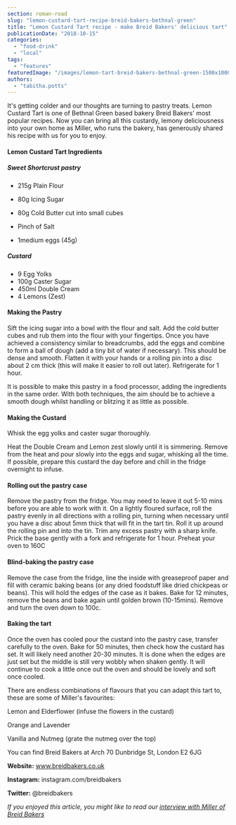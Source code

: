 ```yaml
---
section: roman-road
slug: "lemon-custard-tart-recipe-breid-bakers-bethnal-green"
title: "Lemon Custard Tart recipe - make Breid Bakers' delicious tart"
publicationDate: "2018-10-15"
categories: 
  - "food-drink"
  - "local"
tags: 
  - "features"
featuredImage: "/images/lemon-tart-breid-bakers-bethnal-green-1500x1000.jpg"
authors: 
  - "tabitha.potts"
---
```


It's getting colder and our thoughts are turning to pastry treats. Lemon Custard Tart is one of Bethnal Green based bakery Breid Bakers' most popular recipes. Now you can bring all this custardy, lemony deliciousness into your own home as Miller, who runs the bakery, has generously shared his recipe with us for you to enjoy.

#### Lemon Custard Tart Ingredients

##### Sweet Shortcrust pastry

- 215g Plain Flour

- 80g Icing Sugar

- 80g Cold Butter cut into small cubes

- Pinch of Salt

- 1medium eggs (45g)

##### Custard

- 9 Egg Yolks
- 100g Caster Sugar
- 450ml Double Cream
- 4 Lemons (Zest)

#### Making the Pastry

Sift the icing sugar into a bowl with the flour and salt. Add the cold butter cubes and rub them into the flour with your fingertips. Once you have achieved a consistency similar to breadcrumbs, add the eggs and combine to form a ball of dough (add a tiny bit of water if necessary). This should be dense and smooth. Flatten it with your hands or a rolling pin into a disc about 2 cm thick (this will make it easier to roll out later). Refrigerate for 1 hour.

It is possible to make this pastry in a food processor, adding the ingredients in the same order. With both techniques, the aim should be to achieve a smooth dough whilst handling or blitzing it as little as possible.

#### Making the Custard

Whisk the egg yolks and caster sugar thoroughly.

Heat the Double Cream and Lemon zest slowly until it is simmering. Remove from the heat and pour slowly into the eggs and sugar, whisking all the time. If possible, prepare this custard the day before and chill in the fridge overnight to infuse.

#### Rolling out the pastry case

Remove the pastry from the fridge. You may need to leave it out 5-10 mins before you are able to work with it. On a lightly floured surface, roll the pastry evenly in all directions with a rolling pin, turning when necessary until you have a disc about 5mm thick that will fit in the tart tin. Roll it up around the rolling pin and into the tin. Trim any excess pastry with a sharp knife. Prick the base gently with a fork and refrigerate for 1 hour. Preheat your oven to 160C

#### Blind-baking the pastry case

Remove the case from the fridge, line the inside with greaseproof paper and fill with ceramic baking beans (or any dried foodstuff like dried chickpeas or beans). This will hold the edges of the case as it bakes. Bake for 12 minutes, remove the beans and bake again until golden brown (10-15mins). Remove and turn the oven down to 100c.

#### Baking the tart

Once the oven has cooled pour the custard into the pastry case, transfer carefully to the oven. Bake for 50 minutes, then check how the custard has set. It will likely need another 20-30 minutes. It is done when the edges are just set but the middle is still very wobbly when shaken gently. It will continue to cook a little once out the oven and should be lovely and soft once cooled.

There are endless combinations of flavours that you can adapt this tart to, these are some of Miller's favourites:

Lemon and Elderflower (infuse the flowers in the custard)

Orange and Lavender

Vanilla and Nutmeg (grate the nutmeg over the top)

You can find Breid Bakers at Arch 70 Dunbridge St, London E2 6JG

**Website:** www.breidbakers.co.uk

**Instagram:** instagram.com/breidbakers

**Twitter:** @breidbakers

_If you enjoyed this article, you might like to read our [interview with Miller of Breid Bakers](https://romanroadlondon.com/breid-bakery-miller-interview/)_ 


